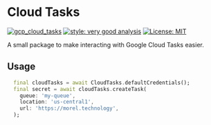 # Cloud Tasks

[![gcp_cloud_tasks](https://github.com/Morel-Tech/gcp_cloud_tasks/actions/workflows/gcp_cloud_tasks.yaml/badge.svg?branch=main&event=push)](https://github.com/Morel-Tech/gcp_cloud_tasks/actions/workflows/gcp_cloud_tasks.yaml)
[![style: very good analysis][very_good_analysis_badge]][very_good_analysis_link]
[![License: MIT][license_badge]][license_link]

A small package to make interacting with Google Cloud Tasks easier.

## Usage

```dart
  final cloudTasks = await CloudTasks.defaultCredentials();
  final secret = await cloudTasks.createTask(
    queue: 'my-queue',
    location: 'us-central1',
    url: 'https://morel.technology',
  );
```

[license_badge]: https://img.shields.io/badge/license-MIT-blue.svg
[license_link]: https://opensource.org/licenses/MIT
[very_good_analysis_badge]: https://img.shields.io/badge/style-very_good_analysis-B22C89.svg
[very_good_analysis_link]: https://pub.dev/packages/very_good_analysis

